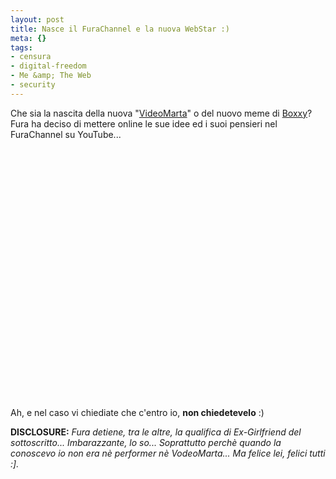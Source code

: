 ```yaml
--- 
layout: post
title: Nasce il FuraChannel e la nuova WebStar :)
meta: {}
tags: 
- censura
- digital-freedom
- Me &amp; The Web
- security
---
```

Che sia la nascita della nuova "[VideoMarta][2]" o del nuovo meme di [Boxxy][1]?  
Fura ha deciso di mettere online le sue idee ed i suoi pensieri nel FuraChannel su YouTube...  
  
<object width="535" height="400"><param name="movie" value="http://www.youtube.com/v/lZM9hAshnaE&rel=1"></param><param name="wmode" value="transparent"></param><embed src="http://www.youtube.com/v/lZM9hAshnaE&rel=1" type="application/x-shockwave-flash" wmode="transparent" width="535" height="400"></embed></object>  
  
Ah, e nel caso vi chiediate che c'entro io, **non chiedetevelo** :)  
  
**DISCLOSURE:** *Fura detiene, tra le altre, la qualifica di Ex-Girlfriend del sottoscritto... Imbarazzante, lo so... Soprattutto perchè quando la conoscevo io non era nè performer nè VodeoMarta... Ma felice lei, felici tutti :].*  
  
[1]: http://www.youtube.com/watch?v=NoP6HkxjS38  
[2]: http://www.videomarta.com/ 

